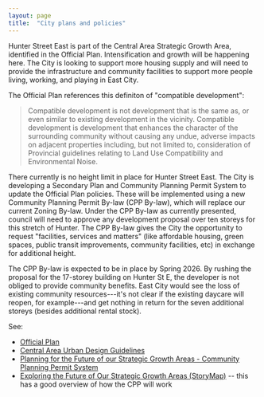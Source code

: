 ```yaml
---
layout: page
title:  "City plans and policies"
---
```


Hunter Street East is part of the Central Area Strategic Growth Area, identified in the Official Plan. Intensification and growth will be happening here. The City is looking to support more housing supply and will need to provide the infrastructure and community facilities to support more people living, working, and playing in East City.

The Official Plan references this definiton of "compatible development": 

> Compatible development is not development that is the same as, or even similar to existing development in the vicinity. Compatible development is development that enhances the character of the surrounding community without causing any undue, adverse impacts on adjacent properties including, but not limited to, consideration of Provincial guidelines relating to Land Use Compatibility and Environmental Noise.

There currently is no height limit in place for Hunter Street East. The City is developing a Secondary Plan and Community Planning Permit System to update the Official Plan policies. These will be implemented using a new Community Planning Permit By-law (CPP By-law), which will replace our current Zoning By-law. Under the CPP By-law as currently presented, council will need to approve any development proposal over ten storeys for this stretch of Hunter. The CPP By-law gives the City the opportunity to request "facilities, services and matters" (like affordable housing, green spaces, public transit improvements, community facilities, etc) in exchange for additional height. 

The CPP By-law is expected to be in place by Spring 2026. By rushing the proposal for the 17-storey building on Hunter St E, the developer is not obliged to provide community benefits. East City would see the loss of existing community resources---it's not clear if the existing daycare will reopen, for example---and get nothing in return for the seven additional storeys (besides additional rental stock). 

See: 
- [Official Plan](https://www.peterborough.ca/business-building-development/planning-building-and-development/planning-and-development-services/official-plan/)
- [Central Area Urban Design Guidelines](https://www.peterborough.ca/media/mivbkdnp/ipspl23-007-appendix-a-central-area-urban-design-guidelines-accessible-2023-04-19-copy.pdf)
- [Planning for the Future of our Strategic Growth Areas - Community Planning Permit System](https://www.connectptbo.ca/planning-for-the-future)
- [Exploring the Future of Our Strategic Growth Areas (StoryMap)](https://gis.dillon.ca/maps/apps/storymaps/stories/aefd2c1ca3e84191a120801fbeffdd9c) -- this has a good overview of how the CPP will work 


